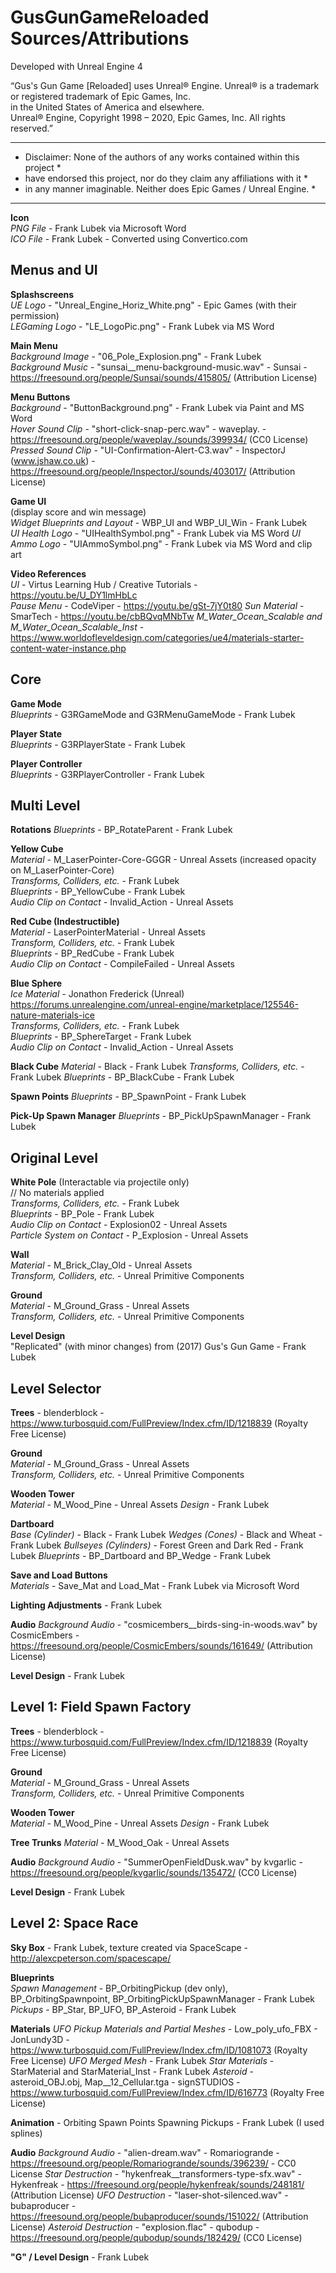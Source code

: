 # GusGunGameReloaded Sources/Attributions

Developed with Unreal Engine 4

“Gus's Gun Game [Reloaded] uses Unreal® Engine. Unreal® is a trademark or registered trademark of Epic Games, Inc.  
in the United States of America and elsewhere.  
Unreal® Engine, Copyright 1998 – 2020, Epic Games, Inc. All rights reserved.”

*********************************************************************************   
*  Disclaimer: None of the authors of any works contained within this project   *   
*  have endorsed this project, nor do they claim any affiliations with it       *   
*  in any manner imaginable. Neither does Epic Games / Unreal Engine.           *   
*********************************************************************************



**Icon**  
*PNG File* - Frank Lubek via Microsoft Word  
*ICO File* - Frank Lubek - Converted using Convertico.com



## Menus and UI

**Splashscreens**    
*UE Logo* - "Unreal_Engine_Horiz_White.png" - Epic Games (with their permission)  
*LEGaming Logo* - "LE_LogoPic.png" - Frank Lubek via MS Word
  

**Main Menu**  
*Background Image* - "06_Pole_Explosion.png" - Frank Lubek  
*Background Music* - "sunsai__menu-background-music.wav" - Sunsai - https://freesound.org/people/Sunsai/sounds/415805/ (Attribution License) 


**Menu Buttons**  
*Background* - "ButtonBackground.png" - Frank Lubek via Paint and MS Word  
*Hover Sound Clip* - "short-click-snap-perc.wav" - waveplay. - https://freesound.org/people/waveplay./sounds/399934/ (CC0 License)
*Pressed Sound Clip* - "UI-Confirmation-Alert-C3.wav" - InspectorJ (www.jshaw.co.uk) - https://freesound.org/people/InspectorJ/sounds/403017/  (Attribution License)


**Game UI**   
(display score and win message)  
*Widget Blueprints and Layout* - WBP_UI and WBP_UI_Win - Frank Lubek  
*UI Health Logo* - "UIHealthSymbol.png" - Frank Lubek via MS Word
*UI Ammo Logo* - "UIAmmoSymbol.png" - Frank Lubek via MS Word and clip art

**Video References**  
*UI* - Virtus Learning Hub / Creative Tutorials - https://youtu.be/U_DY1lmHbLc   
*Pause Menu* - CodeViper - https://youtu.be/gSt-7jY0t80
*Sun Material* - SmarTech - https://youtu.be/cbBQvqMNbTw
*M_Water_Ocean_Scalable and M_Water_Ocean_Scalable_Inst* -  https://www.worldofleveldesign.com/categories/ue4/materials-starter-content-water-instance.php



## Core

**Game Mode**  
*Blueprints* - G3RGameMode and G3RMenuGameMode - Frank Lubek 


**Player State**  
*Blueprints* - G3RPlayerState - Frank Lubek


**Player Controller**  
*Blueprints* - G3RPlayerController - Frank Lubek



## Multi Level

**Rotations**
*Blueprints* - BP_RotateParent - Frank Lubek


**Yellow Cube**  
*Material* - M_LaserPointer-Core-GGGR - Unreal Assets (increased opacity on M_LaserPointer-Core)  
*Transforms, Colliders, etc.* - Frank Lubek   
*Blueprints* - BP_YellowCube - Frank Lubek   
*Audio Clip on Contact* - Invalid_Action - Unreal Assets   


**Red Cube (Indestructible)**  
*Material* - LaserPointerMaterial - Unreal Assets  
*Transform, Colliders, etc.* - Frank Lubek  
*Blueprints* - BP_RedCube - Frank Lubek  
*Audio Clip on Contact* - CompileFailed - Unreal Assets  


**Blue Sphere**  
*Ice Material* - Jonathon Frederick (Unreal)  
https://forums.unrealengine.com/unreal-engine/marketplace/125546-nature-materials-ice  
*Transforms, Colliders, etc.* - Frank Lubek  
*Blueprints* - BP_SphereTarget - Frank Lubek  
*Audio Clip on Contact* - Invalid_Action - Unreal Assets  


**Black Cube**
*Material* - Black - Frank Lubek
*Transforms, Colliders, etc.* - Frank Lubek
*Blueprints* - BP_BlackCube - Frank Lubek

**Spawn Points**
*Blueprints* - BP_SpawnPoint - Frank Lubek


**Pick-Up Spawn Manager**
*Blueprints* - BP_PickUpSpawnManager - Frank Lubek



## Original Level

**White Pole** (Interactable via projectile only)  
// No materials applied  
*Transforms, Colliders, etc.* - Frank Lubek  
*Blueprints* - BP_Pole - Frank Lubek  
*Audio Clip on Contact* - Explosion02 - Unreal Assets  
*Particle System on Contact* - P_Explosion - Unreal Assets  


**Wall**  
*Material* - M_Brick_Clay_Old - Unreal Assets  
*Transform, Colliders, etc.* - Unreal Primitive Components    


**Ground**  
*Material* - M_Ground_Grass - Unreal Assets  
*Transform, Colliders, etc.* - Unreal Primitive Components  


**Level Design**  
"Replicated" (with minor changes) from (2017) Gus's Gun Game - Frank Lubek  



## Level Selector

**Trees** - blenderblock - https://www.turbosquid.com/FullPreview/Index.cfm/ID/1218839 (Royalty Free License)


**Ground**   
*Material* - M_Ground_Grass - Unreal Assets  
*Transform, Colliders, etc.* - Unreal Primitive Components 


**Wooden Tower**  
*Material* - M_Wood_Pine - Unreal Assets
*Design* - Frank Lubek


**Dartboard**  
*Base (Cylinder)* - Black - Frank Lubek
*Wedges (Cones)* - Black and Wheat - Frank Lubek
*Bullseyes (Cylinders)* - Forest Green and Dark Red - Frank Lubek
*Blueprints* - BP_Dartboard and BP_Wedge - Frank Lubek


**Save and Load Buttons**  
*Materials* - Save_Mat and Load_Mat - Frank Lubek via Microsoft Word


**Lighting Adjustments** - Frank Lubek


**Audio**
*Background Audio* - "cosmicembers__birds-sing-in-woods.wav" by CosmicEmbers - https://freesound.org/people/CosmicEmbers/sounds/161649/ (Attribution License)  


**Level Design** - Frank Lubek



## Level 1: Field Spawn Factory

**Trees** - blenderblock - https://www.turbosquid.com/FullPreview/Index.cfm/ID/1218839 (Royalty Free License)


**Ground**   
*Material* - M_Ground_Grass - Unreal Assets  
*Transform, Colliders, etc.* - Unreal Primitive Components 


**Wooden Tower**  
*Material* - M_Wood_Pine - Unreal Assets
*Design* - Frank Lubek


**Tree Trunks**
*Material* - M_Wood_Oak - Unreal Assets  


**Audio**
*Background Audio* - "SummerOpenFieldDusk.wav" by kvgarlic - https://freesound.org/people/kvgarlic/sounds/135472/ (CC0 License)  


**Level Design** - Frank Lubek



## Level 2: Space Race

**Sky Box** - Frank Lubek, texture created via SpaceScape - http://alexcpeterson.com/spacescape/


**Blueprints**  
*Spawn Management* - BP_OrbitingPickup (dev only), BP_OrbitingSpawnpoint, BP_OrbitingPickUpSpawnManager - Frank Lubek
*Pickups* - BP_Star, BP_UFO, BP_Asteroid - Frank Lubek


**Materials** 
*UFO Pickup Materials and Partial Meshes* - Low_poly_ufo_FBX - JonLundy3D - https://www.turbosquid.com/FullPreview/Index.cfm/ID/1081073 (Royalty Free License)
*UFO Merged Mesh* - Frank Lubek
*Star Materials* - StarMaterial and StarMaterial_Inst - Frank Lubek
*Asteroid* - asteroid_OBJ.obj, Map__12_Cellular.tga - signSTUDIOS - https://www.turbosquid.com/FullPreview/Index.cfm/ID/616773 (Royalty Free License)


**Animation** - Orbiting Spawn Points Spawning Pickups - Frank Lubek (I used splines)


**Audio**
*Background Audio* - "alien-dream.wav" - Romariogrande - https://freesound.org/people/Romariogrande/sounds/396239/ - CC0 License
*Star Destruction* - "hykenfreak__transformers-type-sfx.wav" - Hykenfreak - https://freesound.org/people/hykenfreak/sounds/248181/ (Attribution License)
*UFO Destruction* - "laser-shot-silenced.wav" - bubaproducer - https://freesound.org/people/bubaproducer/sounds/151022/ (Attribution License)
*Asteroid Destruction* - "explosion.flac" - qubodup - https://freesound.org/people/qubodup/sounds/182429/ (CC0 License)


**"G" / Level Design** - Frank Lubek



